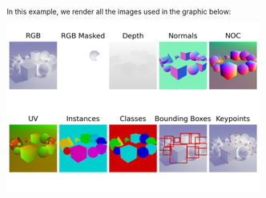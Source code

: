 In this example, we render all the images used in the graphic below:

![](resources/data_formats_output.png)